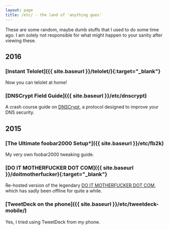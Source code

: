 ```yaml
---
layout: page
title: /etc/ - the land of 'anything goes'
---
```


These are some random, maybe dumb stuffs that I used to do some time ago. I am solely not responsible for what might happen to your sanity after viewing these.

## 2016

### [Instant Telolet]({{ site.baseurl }}/telolet/){:target="_blank"}

Now you can telolet at home!

### [DNSCrypt Field Guide]({{ site.baseurl }}/etc/dnscrypt)

A crash course guide on <a href="https://dnscrypt.org/">DNSCrypt</a>, a protocol designed to improve your DNS security.

## 2015

### [The Ultimate foobar2000 Setup*]({{ site.baseurl }}/etc/fb2k)

My very own foobar2000 tweaking guide.

### [DO IT MOTHERFUCKER DOT COM]({{ site.baseurl }}/doitmotherfucker){:target="_blank"}

Re-hosted version of the legendary <a href="http://www.doitmotherfucker.com/">DO IT MOTHERFUCKER DOT COM</a>, which has sadly been offline for quite a while.

### [TweetDeck on the phone]({{ site.baseurl }}/etc/tweetdeck-mobile/)

Yes, I tried using TweetDeck from my phone.

